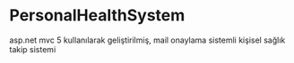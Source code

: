 # PersonalHealthSystem
asp.net mvc 5 kullanılarak geliştirilmiş, mail onaylama sistemli kişisel sağlık takip sistemi

